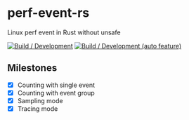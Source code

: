 # perf-event-rs

Linux perf event in Rust without unsafe

[![Build / Development](https://github.com/OptimatistOpenSource/perf-event-rs/actions/workflows/build-dev.yml/badge.svg?branch=main)](https://github.com/OptimatistOpenSource/perf-event-rs/actions/workflows/build-dev.yml)
[![Build / Development (auto feature)](https://github.com/OptimatistOpenSource/perf-event-rs/actions/workflows/build-dev-auto-feature.yml/badge.svg?branch=main)](https://github.com/OptimatistOpenSource/perf-event-rs/actions/workflows/build-dev-auto-feature.yml)

## Milestones

- [x] Counting with single event
- [x] Counting with event group
- [x] Sampling mode
- [x] Tracing mode
